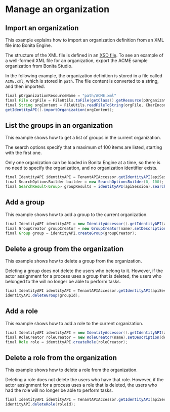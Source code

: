 # Manage an organization

## Import an organization

This example explains how to import an organization definition from an XML file into Bonita Engine. 

The structure of the XML file is defined in an [XSD file](organization-overview.md). 
To see an example of a well-formed XML file for an organization, export the ACME sample organization from Bonita Studio.

In the following example, the organization definition is stored in a file called `ACME.xml`, which is stored in `path`. The file content is converted to a string, and then imported.
```groovy
final pOrganizationResourceName = "path/ACME.xml"
final File orgFile = FileUtils.toFile(getClass().getResource(pOrganizationResourceName));
final String orgContent = FileUtils.readFileToString(orgFile, CharEncoding.UTF_8);
getIdentityAPI().importOrganization(orgContent);
```

## List the groups in an organization

This example shows how to get a list of groups in the current organization.

The search options specify that a maximum of 100 items are listed, starting with the first one.

Only one organization can be loaded in Bonita Engine at a time, so there is no need to specify the organization, and no organization identifier exists.
```groovy
final IdentityAPI identityAPI = TenantAPIAccessor.getIdentityAPI(apiSession);
final SearchOptionsBuilder builder = new SearchOptionsBuilder(0, 100);
final SearchResult<Group> groupResults = identityAPI(apiSession).searchGroups(builder.done());
```

## Add a group

This example shows how to add a group to the current organization.
```groovy
final IdentityAPI identityAPI = new IdentityAccessor().getIdentityAPI(apiSession);
final GroupCreator groupCreator = new GroupCreator(name).setDescription(description);
final Group group = identityAPI.createGroup(groupCreator);
```

## Delete a group from the organization

This example shows how to delete a group from the organization.

Deleting a group does not delete the users who belong to it. However, if the actor assignment for a process uses a group that is deleted, the users who belonged to the will no longer be able to perform tasks.
```groovy
final IdentityAPI identityAPI = TenantAPIAccessor.getIdentityAPI(apiSession);
identityAPI.deleteGroup(groupId);
```

## Add a role

This example shows how to add a role to the current organization.
```groovy
final IdentityAPI identityAPI = new IdentityAccessor().getIdentityAPI(apiSession);
final RoleCreator roleCreator = new RoleCreator(name).setDescription(description);
final Role role = identityAPI.createRole(roleCreator);
```

## Delete a role from the organization

This example shows how to delete a role from the organization.

Deleting a role does not delete the users who have that role. 
However, if the actor assignment for a process uses a role that is deleted, the users who had the role will no longer be able to perform tasks.
```groovy
final IdentityAPI identityAPI = TenantAPIAccessor.getIdentityAPI(apiSession);
identityAPI.deleteRole(roleId);
```
